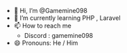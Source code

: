 - 👋 Hi, I’m @Gamemine098
- 🌱 I’m currently learning PHP , Laravel
- 📫 How to reach me
  - Discord : gamemine098
- 😄 Pronouns: He / Him
